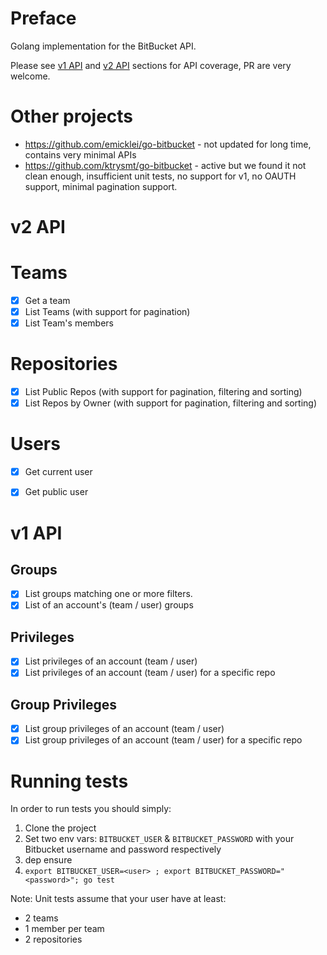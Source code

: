 # Preface

Golang implementation for the BitBucket API.

Please see [v1 API](#v1-api) and [v2 API](#v2-api) sections for API coverage, PR are very welcome.

# Other projects

- https://github.com/emicklei/go-bitbucket - not updated for long time, contains very minimal APIs
- https://github.com/ktrysmt/go-bitbucket - active but we found it not clean enough, insufficient unit tests, no support for v1, no OAUTH support, minimal pagination support.

# v2 API

# Teams

- [x] Get a team
- [x] List Teams (with support for pagination)
- [x] List Team's members

# Repositories

- [x] List Public Repos (with support for pagination, filtering and sorting)
- [x] List Repos by Owner (with support for pagination, filtering and sorting)

# Users

- [x] Get current user
- [x] Get public user


# v1 API

## Groups

- [x] List groups matching one or more filters.
- [x] List of an account's (team / user) groups

## Privileges

- [x] List privileges of an account (team / user)
- [x] List privileges of an account (team / user) for a specific repo

## Group Privileges

- [x] List group privileges of an account (team / user)
- [x] List group privileges of an account (team / user) for a specific repo

# Running tests

In order to run tests you should simply:

1. Clone the project
1. Set two env vars: `BITBUCKET_USER` & `BITBUCKET_PASSWORD` with your Bitbucket username and password respectively
1. dep ensure
1. `export BITBUCKET_USER=<user> ; export BITBUCKET_PASSWORD="<password>"; go test`

Note: Unit tests assume that your user have at least:

- 2 teams
- 1 member per team
- 2 repositories